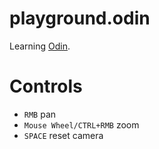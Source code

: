 # playground.odin
Learning [Odin](https://odin-lang.org/).

# Controls
- `RMB` pan
- `Mouse Wheel/CTRL+RMB` zoom
- `SPACE` reset camera